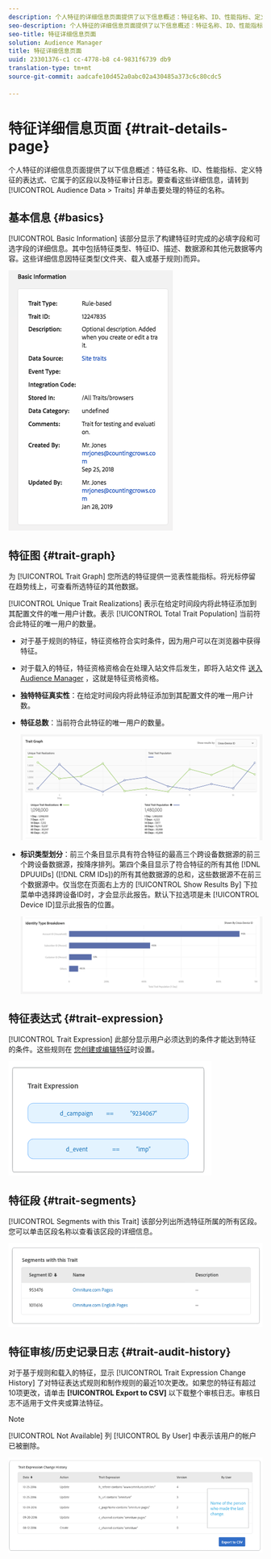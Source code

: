 ```yaml
---
description: 个人特征的详细信息页面提供了以下信息概述：特征名称、ID、性能指标、定义特征的表达式、它属于的区段以及特征审计日志。要查看这些详细信息，请转到“受众数据”>“特征”，然后单击要处理的特征的名称。
seo-description: 个人特征的详细信息页面提供了以下信息概述：特征名称、ID、性能指标、定义特征的表达式、它属于的区段以及特征审计日志。要查看这些详细信息，请转到“受众数据”>“特征”，然后单击要处理的特征的名称。
seo-title: 特征详细信息页面
solution: Audience Manager
title: 特征详细信息页面
uuid: 23301376-c1 cc-4778-b8 c4-9831f6739 db9
translation-type: tm+mt
source-git-commit: aadcafe10d452a0abc02a430485a373c6c80cdc5

---
```



# 特征详细信息页面 {#trait-details-page}

个人特征的详细信息页面提供了以下信息概述：特征名称、ID、性能指标、定义特征的表达式、它属于的区段以及特征审计日志。要查看这些详细信息，请转到 [!UICONTROL Audience Data > Traits] 并单击要处理的特征的名称。

## 基本信息 {#basics}

[!UICONTROL Basic Information] 该部分显示了构建特征时完成的必填字段和可选字段的详细信息。其中包括特征类型、特征ID、描述、数据源和其他元数据等内容。这些详细信息因特征类型(文件夹、载入或基于规则)而异。

![](assets/basicInfo.png)

## 特征图 {#trait-graph}

为 [!UICONTROL Trait Graph] 您所选的特征提供一览表性能指标。将光标停留在趋势线上，可查看所选特征的其他数据。

[!UICONTROL Unique Trait Realizations] 表示在给定时间段内将此特征添加到其配置文件的唯一用户计数。表示 [!UICONTROL Total Trait Population] 当前符合此特征的唯一用户的数量。

* 对于基于规则的特征，特征资格符合实时条件，因为用户可以在浏览器中获得特征。
* 对于载入的特征，特征资格资格会在处理入站文件后发生，即将入站文件 [送入Audience Manager](../../faq/faq-inbound-data-ingestion.md) ，这就是特征资格资格。
* **独特特征真实性**：在给定时间段内将此特征添加到其配置文件的唯一用户计数。
* **特征总数**：当前符合此特征的唯一用户的数量。

   ![特征图](assets/trait-summary.png)

* **标识类型划分**：前三个条目显示具有符合特征的最高三个跨设备数据源的前三个跨设备数据源，按降序排列。第四个条目显示了符合特征的所有其他 [!DNL DPUUIDs] ([!DNL CRM IDs])的所有其他数据源的总和，这些数据源不在前三个数据源中。仅当您在页面右上方的 [!UICONTROL Show Results By] 下拉菜单中选择跨设备ID时，才会显示此报告。默认下拉选项是未 [!UICONTROL Device ID]显示此报告的位置。

   ![特征图](assets/trait-identity.png)


## 特征表达式 {#trait-expression}

[!UICONTROL Trait Expression] 此部分显示用户必须达到的条件才能达到特征的条件。这些规则在 [您创建或编辑特征](../../features/traits/about-trait-builder.md)时设置。

![](assets/traitExpression.png)

## 特征段 {#trait-segments}

[!UICONTROL Segments with this Trait] 该部分列出所选特征所属的所有区段。您可以单击区段名称以查看该区段的详细信息。

![](assets/traitSegments.png)

## 特征审核/历史记录日志 {#trait-audit-history}

对于基于规则和载入的特征，显示 [!UICONTROL Trait Expression Change History] 了对特征表达式规则和制作规则的最近10次更改。如果您的特征有超过10项更改，请单击 **[!UICONTROL Export to CSV]** 以下载整个审核日志。审核日志不适用于文件夹或算法特征。

>[!NOTE]
>
>[!UICONTROL Not Available] 列 [!UICONTROL By User] 中表示该用户的帐户已被删除。

![](assets/traitHistory.png)